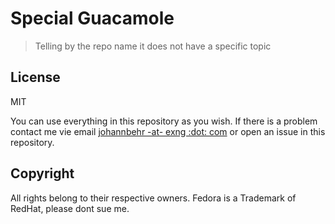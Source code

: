 # Special Guacamole

> Telling by the repo name it does not have a specific topic

## License

MIT

You can use everything in this repository as you wish.
If there is a  problem contact me vie email [johannbehr -at- exng :dot: com](mailto:johannbehr%40exng.de) or open an issue in this repository.

## Copyright

All rights belong to their respective owners.
Fedora is a Trademark of RedHat, please dont sue me.
